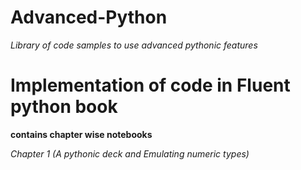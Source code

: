 # Advanced-Python
_Library of code samples to use advanced pythonic features_


# Implementation of code in Fluent python book

__contains chapter wise notebooks__

_Chapter 1 (A pythonic deck and Emulating numeric types)_

